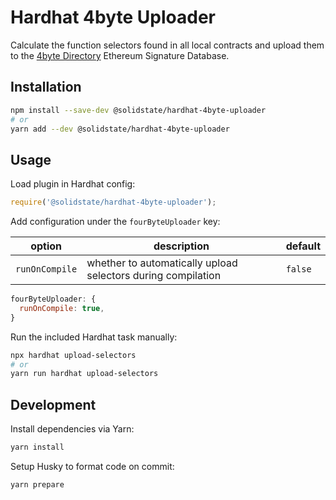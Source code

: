 # Hardhat 4byte Uploader

Calculate the function selectors found in all local contracts and upload them to the [4byte Directory](https://www.4byte.directory/) Ethereum Signature Database.

## Installation

```bash
npm install --save-dev @solidstate/hardhat-4byte-uploader
# or
yarn add --dev @solidstate/hardhat-4byte-uploader
```

## Usage

Load plugin in Hardhat config:

```javascript
require('@solidstate/hardhat-4byte-uploader');
```

Add configuration under the `fourByteUploader` key:

| option         | description                                                  | default |
| -------------- | ------------------------------------------------------------ | ------- |
| `runOnCompile` | whether to automatically upload selectors during compilation | `false` |

```javascript
fourByteUploader: {
  runOnCompile: true,
}
```

Run the included Hardhat task manually:

```bash
npx hardhat upload-selectors
# or
yarn run hardhat upload-selectors
```

## Development

Install dependencies via Yarn:

```bash
yarn install
```

Setup Husky to format code on commit:

```bash
yarn prepare
```
